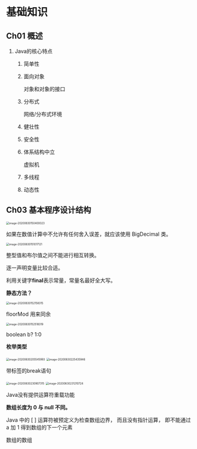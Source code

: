 # 基础知识

## Ch01 概述

1. Java的核心特点

   1. 简单性

   2. 面向对象

      对象和对象的接口

   3. 分布式

      网络/分布式环境

   4. 健壮性

   5. 安全性

   6. 体系结构中立

      虚拟机

   7. 多线程
   8. 动态性

## Ch03 基本程序设计结构

<img src="%E5%8D%B7%20I/image-20200630150400023.png" alt="image-20200630150400023" style="zoom:50%;" />



如果在数值计算中不允许有任何舍入误差，就应该使用 BigDecimal 类。

<img src="%E5%8D%B7%20I/image-20200630151017121.png" alt="image-20200630151017121" style="zoom:50%;" />



整型值和布尔值之间不能进行相互转换。

逐一声明变量比较合适。

利用关键字**final**表示常量，常量名最好全大写。



**静态方法？**

<img src="%E5%8D%B7%20I/image-20200630152158315.png" alt="image-20200630152158315" style="zoom:50%;" />



floorMod 用来同余

<img src="%E5%8D%B7%20I/image-20200630152518319.png" alt="image-20200630152518319" style="zoom:50%;" />



boolean  b? 1:0

**枚举类型**



<img src="%E5%8D%B7%20I/image-20200630205545993.png" alt="image-20200630205545993" style="zoom:50%;" />



<img src="%E5%8D%B7%20I/image-20200630225435946.png" alt="image-20200630225435946" style="zoom:50%;" />



带标签的break语句

<img src="%E5%8D%B7%20I/image-20200630230907315.png" alt="image-20200630230907315" style="zoom:50%;" />

<img src="%E5%8D%B7%20I/image-20200630231210724.png" alt="image-20200630231210724" style="zoom:50%;" />

Java没有提供运算符重载功能

**数组长度为 0 与 null 不同。**

Java 中的 [ ] 运算符被预定义为检查数组边界， 而且没有指针运算， 即不能通过 a 加 1 得到数组的下一个元素

数组的数组